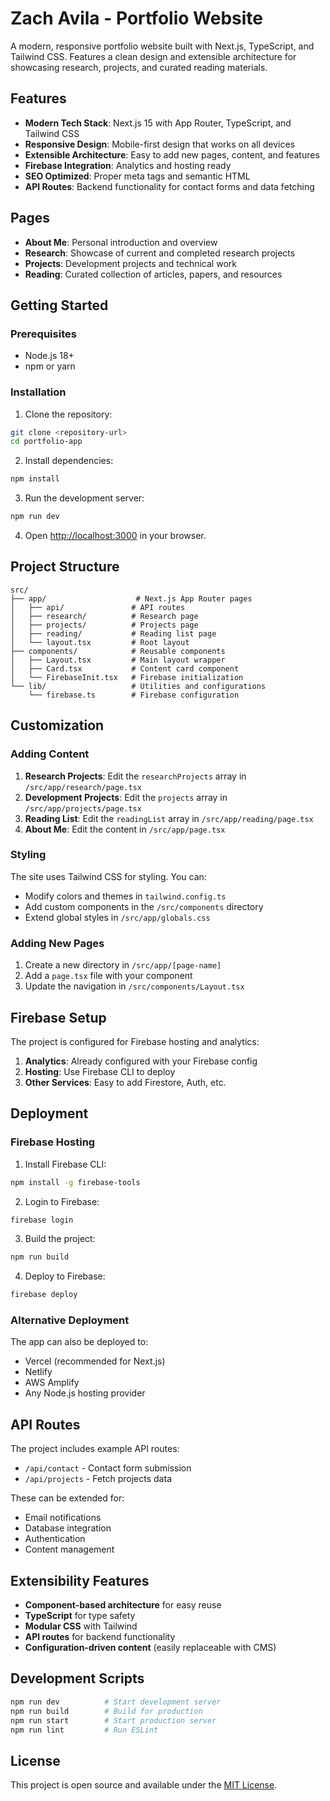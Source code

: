 # Zach Avila - Portfolio Website

A modern, responsive portfolio website built with Next.js, TypeScript, and Tailwind CSS. Features a clean design and extensible architecture for showcasing research, projects, and curated reading materials.

## Features

- **Modern Tech Stack**: Next.js 15 with App Router, TypeScript, and Tailwind CSS
- **Responsive Design**: Mobile-first design that works on all devices
- **Extensible Architecture**: Easy to add new pages, content, and features
- **Firebase Integration**: Analytics and hosting ready
- **SEO Optimized**: Proper meta tags and semantic HTML
- **API Routes**: Backend functionality for contact forms and data fetching

## Pages

- **About Me**: Personal introduction and overview
- **Research**: Showcase of current and completed research projects
- **Projects**: Development projects and technical work
- **Reading**: Curated collection of articles, papers, and resources

## Getting Started

### Prerequisites

- Node.js 18+ 
- npm or yarn

### Installation

1. Clone the repository:
```bash
git clone <repository-url>
cd portfolio-app
```

2. Install dependencies:
```bash
npm install
```

3. Run the development server:
```bash
npm run dev
```

4. Open [http://localhost:3000](http://localhost:3000) in your browser.

## Project Structure

```
src/
├── app/                    # Next.js App Router pages
│   ├── api/               # API routes
│   ├── research/          # Research page
│   ├── projects/          # Projects page
│   ├── reading/           # Reading list page
│   └── layout.tsx         # Root layout
├── components/            # Reusable components
│   ├── Layout.tsx         # Main layout wrapper
│   ├── Card.tsx           # Content card component
│   └── FirebaseInit.tsx   # Firebase initialization
└── lib/                   # Utilities and configurations
    └── firebase.ts        # Firebase configuration
```

## Customization

### Adding Content

1. **Research Projects**: Edit the `researchProjects` array in `/src/app/research/page.tsx`
2. **Development Projects**: Edit the `projects` array in `/src/app/projects/page.tsx`
3. **Reading List**: Edit the `readingList` array in `/src/app/reading/page.tsx`
4. **About Me**: Edit the content in `/src/app/page.tsx`

### Styling

The site uses Tailwind CSS for styling. You can:
- Modify colors and themes in `tailwind.config.ts`
- Add custom components in the `/src/components` directory
- Extend global styles in `/src/app/globals.css`

### Adding New Pages

1. Create a new directory in `/src/app/[page-name]`
2. Add a `page.tsx` file with your component
3. Update the navigation in `/src/components/Layout.tsx`

## Firebase Setup

The project is configured for Firebase hosting and analytics:

1. **Analytics**: Already configured with your Firebase config
2. **Hosting**: Use Firebase CLI to deploy
3. **Other Services**: Easy to add Firestore, Auth, etc.

## Deployment

### Firebase Hosting

1. Install Firebase CLI:
```bash
npm install -g firebase-tools
```

2. Login to Firebase:
```bash
firebase login
```

3. Build the project:
```bash
npm run build
```

4. Deploy to Firebase:
```bash
firebase deploy
```

### Alternative Deployment

The app can also be deployed to:
- Vercel (recommended for Next.js)
- Netlify  
- AWS Amplify
- Any Node.js hosting provider

## API Routes

The project includes example API routes:

- `/api/contact` - Contact form submission
- `/api/projects` - Fetch projects data

These can be extended for:
- Email notifications
- Database integration
- Authentication
- Content management

## Extensibility Features

- **Component-based architecture** for easy reuse
- **TypeScript** for type safety
- **Modular CSS** with Tailwind
- **API routes** for backend functionality
- **Configuration-driven content** (easily replaceable with CMS)

## Development Scripts

```bash
npm run dev          # Start development server
npm run build        # Build for production
npm run start        # Start production server
npm run lint         # Run ESLint
```

## License

This project is open source and available under the [MIT License](LICENSE).
